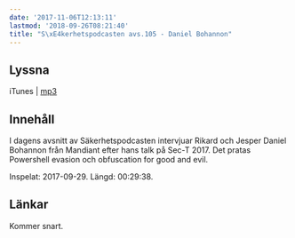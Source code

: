 ```yaml
---
date: '2017-11-06T12:13:11'
lastmod: '2018-09-26T08:21:40'
title: "S\xE4kerhetspodcasten avs.105 - Daniel Bohannon"
---
```

## Lyssna

iTunes \| [mp3](http://traffic.libsyn.com/sakerhetspodcasten/SEC-T_2017_Daniel_Bohannon.mp3)

## Innehåll

I dagens avsnitt av Säkerhetspodcasten intervjuar Rikard och Jesper Daniel Bohannon
från Mandiant efter hans talk på Sec-T 2017. Det pratas Powershell evasion och obfuscation
for good and evil.

Inspelat: 2017-09-29. Längd: 00:29:38.

## Länkar

Kommer snart.

